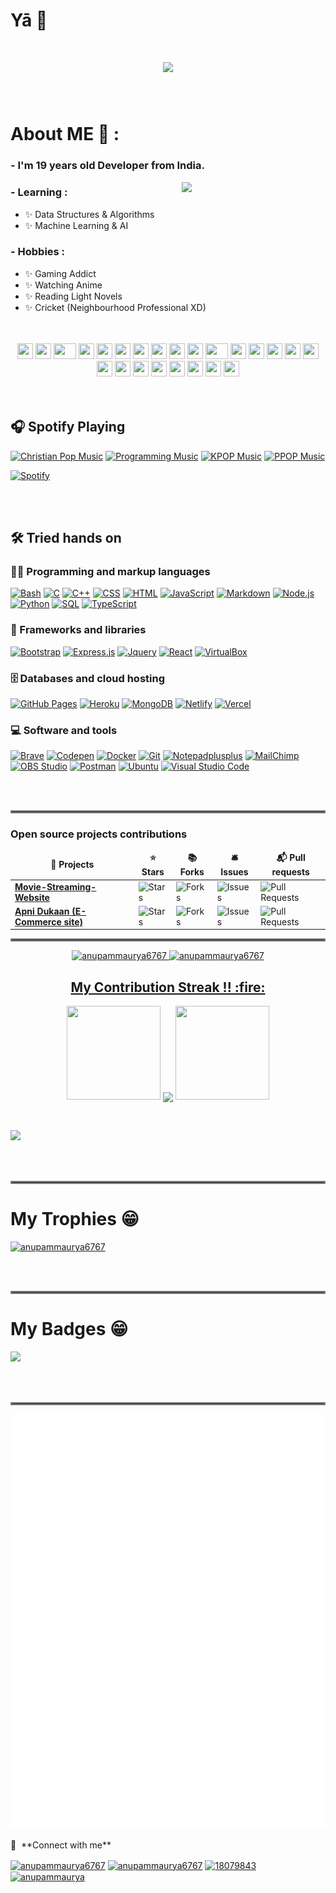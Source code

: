 # Yā 👋
<h1 align="center">
  <a href="https://git.io/typing-svg">
    <img src="https://readme-typing-svg.herokuapp.com/?lines=console.log(%22Bots%2C%20Developer!%22);print(%22Tanjiro%2C%20Kamado!%22);printf(%22Anupam%2C%20Maurya!%22);cout%20%3C%3C%20%22Web%2C%20Developer!%22&center=true&size=27&width=550">
  </a>
</h1>
</br>


# About ME 💬 :

### - I'm 19 years  old  Developer from India.
<img align='right' src="https://media.giphy.com/media/M9gbBd9nbDrOTu1Mqx/giphy.gif" width="230">

### - Learning :
- ✨ Data Structures & Algorithms
- ✨ Machine Learning & AI

### - Hobbies : 
- ✨ Gaming Addict
- ✨ Watching Anime
- ✨ Reading Light Novels
- ✨ Cricket (Neighbourhood Professional XD)

</br>
</br>
<div align="center">
    <img src="https://cultofthepartyparrot.com/parrots/hd/githubparrot.gif" width="25" height="25"/>
    <img src="https://cultofthepartyparrot.com/flags/hd/iranparrot.gif" width="25" height="25"/>
    <img src="https://cultofthepartyparrot.com/parrots/asyncparrot.gif" width="36" height="25"/>
    <img src="https://cultofthepartyparrot.com/parrots/exceptionallyfastparrot.gif" width="25" height="25"/>
    <img src="https://cultofthepartyparrot.com/parrots/hd/60fpsparrot.gif" width="25" height="25"/>
    <img src="https://cultofthepartyparrot.com/parrots/hd/jumpingparrot.gif" width="25" height="25"/>
    <img src="https://cultofthepartyparrot.com/parrots/hd/opensourceparrot.gif" width="25" height="25"/>
    <img src="https://cultofthepartyparrot.com/parrots/hd/dealwithitnowparrot.gif" width="25" height="25"/>
    <img src="https://cultofthepartyparrot.com/parrots/hd/hypnoparrotlight.gif" width="25" height="25"/>
    <img src="https://cultofthepartyparrot.com/parrots/databaseparrot.gif" width="25" height="25"/>
    <img src="https://cultofthepartyparrot.com/parrots/fixparrot.gif" width="36" height="25"/>
    <img src="https://cultofthepartyparrot.com/parrots/hd/laptop_parrot.gif" width="25" height="25"/>
    <img src="https://cultofthepartyparrot.com/parrots/hd/spinningparrot.gif" width="25" height="25"/>
    <img src="https://cultofthepartyparrot.com/parrots/hd/levitationparrot.gif" width="25" height="25"/>
    <img src="https://cultofthepartyparrot.com/parrots/hd/meldparrot.gif" width="25" height="25"/>
    <img src="https://cultofthepartyparrot.com/parrots/slomoparrot.gif" width="25" height="25"/>
    <img src="https://cultofthepartyparrot.com/parrots/hd/moonwalkingparrot.gif" width="25" height="25"/>
    <img src="https://cultofthepartyparrot.com/parrots/hd/stableparrot.gif" width="25" height="25"/>
    <img src="https://cultofthepartyparrot.com/parrots/hd/scienceparrot.gif" width="25" height="25"/>
    <img src="https://cultofthepartyparrot.com/parrots/hd/pirateparrot.gif" width="25" height="25"/>
    <img src="https://cultofthepartyparrot.com/parrots/hd/footballparrot.gif" width="25" height="25"/>
    <img src="https://cultofthepartyparrot.com/parrots/hd/illuminatiparrot.gif" width="25" height="25"/>
    <img src="https://cultofthepartyparrot.com/parrots/hd/hypnoparrotdark.gif" width="25" height="25"/>
    <img src="https://cultofthepartyparrot.com/parrots/hd/mustacheparrot.gif" width="25" height="25"/>
</div>
</br>
</br>

## 🎧 Spotify Playing

[![Christian Pop Music](https://img.shields.io/badge/Christian%20Pop%20Music-%231DB954.svg?&style=flat-square&logo=spotify&logoColor=white)](https://open.spotify.com/playlist/0eufhXK7WPSiiwPcaz3Jq7?si=839465c918394657) [![Programming Music](https://img.shields.io/badge/Programming%20Music-%231DB954.svg?&style=flat-square&logo=spotify&logoColor=white)](https://open.spotify.com/playlist/1FWq5Cu05LmtSHgFEXRnZO?si=FozGJF9nRXq2wTv_JpN2wQ) [![KPOP Music](https://img.shields.io/badge/KPOP%20Music-%231DB954.svg?&style=flat-square&logo=spotify&logoColor=white)](https://open.spotify.com/playlist/2DFExFNWYOwQMZy6wUeCxX?si=s1Ndgj8hTg-r8zLlvRgv1Q) [![PPOP Music](https://img.shields.io/badge/PPOP%20Music-%231DB954.svg?&style=flat-square&logo=spotify&logoColor=white)](https://open.spotify.com/playlist/58bZKfJFpUl2CwWET1QJ3X?si=259YV8_VRS-IKHsFZMmPTQ)

[![Spotify](https://spotify-github-readme.vercel.app/api/spotify)](https://open.spotify.com/collection/tracks)

</br>
</br>

## 🛠️ Tried hands on

### 👨‍💻 Programming and markup languages

<p>
    <a href="https://github.com/search?q=user%3APrince-Mendiratta+language%3Abash"><img alt="Bash" src="https://img.shields.io/badge/Bash-121011.svg?logo=gnu-bash&logoColor=white" height="24"></a>
    <a href="https://github.com/search?q=user%3APrince-Mendiratta+language%3Ac"><img alt="C" src="https://custom-icon-badges.herokuapp.com/badge/C-03599C.svg?logo=c-in-hexagon&logoColor=white" height="24"></a>
    <a href="https://github.com/search?q=user%3APrince-Mendiratta+language%3Acpp"><img alt="C++" src="https://custom-icon-badges.herokuapp.com/badge/C++-9C033A.svg?logo=cpp2&logoColor=white" height="24"></a>
    <a href="https://github.com/search?q=user%3APrince-Mendiratta+language%3Acss"><img alt="CSS" src="https://img.shields.io/badge/CSS-1572B6.svg?logo=css3&logoColor=white" height="24"></a>
    <a href="https://github.com/search?q=user%3APrince-Mendiratta+language%3Ahtml"><img alt="HTML" src="https://img.shields.io/badge/HTML-E34F26.svg?logo=html5&logoColor=white" height="24"></a>
    <a href="https://github.com/search?q=user%3APrince-Mendiratta+language%3Ajavascript"><img alt="JavaScript" src="https://img.shields.io/badge/JavaScript-F7DF1E.svg?logo=javascript&logoColor=black" height="24"></a>
    <a href="https://github.com/search?q=user%3APrince-Mendiratta+language%3Amarkdown"><img alt="Markdown" src="https://img.shields.io/badge/Markdown-000000.svg?logo=markdown&logoColor=white" height="24"></a>
    <a href="https://github.com/search?q=user%3APrince-Mendiratta+language%3Ajavascript"><img alt="Node.js" src="https://img.shields.io/badge/Node.js-43853D.svg?logo=node.js&logoColor=white" height="24"></a>
    <a href="https://github.com/search?q=user%3APrince-Mendiratta+language%3Apython"><img alt="Python" src="https://img.shields.io/badge/Python-14354C.svg?logo=python&logoColor=white" height="24"></a>
    <a href="https://github.com/search?q=user%3APrince-Mendiratta+language%3Asql"><img alt="SQL" src="https://custom-icon-badges.herokuapp.com/badge/SQL-025E8C.svg?logo=database&logoColor=white" height="24"></a>
    <a href="https://github.com/search?q=user%3APrince-Mendiratta+language%3AtypeScript"><img alt="TypeScript" src="https://img.shields.io/badge/TypeScript-007ACC.svg?logo=typescript&logoColor=white" height="24"></a>
</p>

### 🧰 Frameworks and libraries

<p>
    <a href="#"><img alt="Bootstrap" src="https://img.shields.io/badge/Bootstrap-7952B3.svg?logo=bootstrap&logoColor=white" height="24"></a>
    <a href="#"><img alt="Express.js" src="https://img.shields.io/badge/Express.js-404d59.svg?logo=express&logoColor=white" height="24"></a>
        <a href="#"><img alt="Jquery" src="https://img.shields.io/badge/Jquery-7952B3.svg?logo=jquery&logoColor=white" height="24"></a>
    <a href="#"><img alt="React" src="https://img.shields.io/badge/React-20232a.svg?logo=react&logoColor=%2361DAFB" height="24"></a>
    <a href="#"><img alt="VirtualBox" src="https://img.shields.io/badge/VirtualBox-02569B.svg?logo=virtualbox&logoColor=white" height="24"></a>
</p>

### 🗄️ Databases and cloud hosting

<p>
    <a href="#"><img alt="GitHub Pages" src="https://img.shields.io/badge/GitHub%20Pages-327FC7.svg?logo=github&logoColor=white" height="24"></a>
    <a href="#"><img alt="Heroku" src="https://img.shields.io/badge/Heroku-430098.svg?logo=heroku&logoColor=white" height="24"></a>
    <a href="#"><img alt="MongoDB" src ="https://img.shields.io/badge/MongoDB-4ea94b.svg?logo=mongodb&logoColor=white" height="24"></a>
    <a href="#"><img alt="Netlify" src="https://img.shields.io/badge/Netlify-010101.svg?logo=netlify&logoColor=white" height="24"></a>
    <a href="#"><img alt="Vercel" src="https://img.shields.io/badge/Vercel-000000.svg?logo=vercel&logoColor=white" height="24"></a>
</p>

### 💻 Software and tools

<p>
    <a href="#"><img alt="Brave" src="https://img.shields.io/badge/-Brave-FB542B?logo=brave&logoColor=white" height="24"></a>
    <a href="#"><img alt="Codepen" src="https://img.shields.io/badge/Codepen-000000.svg?logo=codepen&logoColor=white" height="24"></a>
    <a href="#"><img alt="Docker" src="https://img.shields.io/badge/-Docker-175DDC?logo=docker& logoColor=white" height="24"></a>
    <a href="#"><img alt="Git" src="https://img.shields.io/badge/Git-F05033.svg?logo=git&logoColor=white" height="24"></a>
    <a href="#"><img alt="Notepadplusplus" src="https://img.shields.io/badge/-Notepad++-grey?logo=notepadplusplus&logoColor=white" height="24"></a>
    <a href="#"><img alt="MailChimp" src="https://img.shields.io/badge/Mailchimp-e0982c.svg?logo=mailchimp&logoColor=black" height="24"></a>
    <a href="#"><img alt="OBS Studio" src="https://img.shields.io/badge/-OBS%20Studio-302E31?logo=obs-studio&logoColor=white" height="24"></a>
    <a href="#"><img alt="Postman" src="https://img.shields.io/badge/Postman-FF6C37?logo=postman&logoColor=white" height="24"></a>
    <a href="#"><img alt="Ubuntu" src="https://img.shields.io/badge/Ubuntu-F37626.svg?logo=ubuntu&logoColor=white" height="24"></a>
    <a href="#"><img alt="Visual Studio Code" src="https://img.shields.io/badge/Visual%20Studio%20Code-0078d7.svg?logo=visual-studio-code&logoColor=white" height="24"></a>
</p>

</br>
</br>
<hr style="border:2px solid gray"> </hr>
<h3>Open source projects contributions</h3>
<table>
  <thead align="center">
    <tr border: none;>
      <td><b>🎁 Projects</b></td>
      <td><b>⭐ Stars</b></td>
      <td><b>📚 Forks</b></td>
      <td><b>🛎 Issues</b></td>
      <td><b>📬 Pull requests</b></td>
<!--        <td><b>👨‍💻 Language</b></td> -->
    </tr>
  </thead>
  <tbody>
    <tr>
      <td><a href="https://github.com/QAZIMAAZARSHAD/Movie-Streaming-Website"><b>Movie-Streaming-Website</b></a></td>
      <td><img alt="Stars" src="https://img.shields.io/github/stars/QAZIMAAZARSHAD/Movie-Streaming-Website?style=flat-square&labelColor=343b41"/></td>
      <td><img alt="Forks" src="https://img.shields.io/github/forks/QAZIMAAZARSHAD/Movie-Streaming-Website?style=flat-square&labelColor=343b41"/></td>
      <td><img alt="Issues" src="https://img.shields.io/github/issues/QAZIMAAZARSHAD/Movie-Streaming-Website?style=flat-square&labelColor=343b41"/></td>
      <td><img alt="Pull Requests" src="https://img.shields.io/github/issues-pr/QAZIMAAZARSHAD/Movie-Streaming-Website?style=flat-square&labelColor=343b41"/></td>
<!--       <td><img alt="Language" src="https://img.shields.io/github/languages/top/QAZIMAAZARSHAD/Movie-Streaming-Website?style=flat-square"/></td> -->
    </tr>
     <tr>
      <td><a href="https://github.com/QAZIMAAZARSHAD/Apni-Dukaan"><b>Apni Dukaan (E-Commerce site)</b></a></td>
      <td><img alt="Stars" src="https://img.shields.io/github/stars/QAZIMAAZARSHAD/Apni-Dukaan?style=flat-square&labelColor=343b41"/></td>
      <td><img alt="Forks" src="https://img.shields.io/github/forks/QAZIMAAZARSHAD/Apni-Dukaan?style=flat-square&labelColor=343b41"/></td>
      <td><img alt="Issues" src="https://img.shields.io/github/issues/QAZIMAAZARSHAD/Apni-Dukaan?style=flat-square&labelColor=343b41"/></td>
      <td><img alt="Pull Requests" src="https://img.shields.io/github/issues-pr/QAZIMAAZARSHAD/Apni-Dukaan?style=flat-square&labelColor=343b41"/></td>
<!--       <td><img alt="Language" src="https://img.shields.io/github/languages/top/QAZIMAAZARSHAD/Apni-Dukaan?style=flat-square"/></td> -->
  </tbody>
  </table>
<hr style="border:2px solid gray"> </hr>
<div align="left">
  <a href="https://github.com/anupammaurya6767">
  <p align="center"> <img src="https://github-readme-stats.vercel.app/api?username=anupammaurya6767&show_icons=true&hide_border=true&theme=" alt="anupammaurya6767" />  <img src="https://github-readme-streak-stats.herokuapp.com/?user=anupammaurya6767&hide_border=true&theme=" alt="anupammaurya6767" /> </p>
   <h2 align="center">My Contribution Streak !! :fire:</h2>

<p align="center">
   <a>
   <img height="150" width="150" src="https://github.com/kishanrajput23/kishanrajput23/blob/main/images/left.png">
   <img align="center" src="https://github-readme-streak-stats.herokuapp.com/?user=Mugdha-Hazra&theme=dark&hide_border=true"/>
   <img height="150" width="150" src="https://github.com/kishanrajput23/kishanrajput23/blob/main/images/right.png">
   </a>
</p>
<br>
  <p align="left"><img height="190em" src="https://github-readme-stats.vercel.app/api/top-langs/?username=anupammaurya6767&layout=compact&langs_count=7&theme="/>&nbsp; </p>
</div>
  </br>
  </br>
  <hr style="border:2px solid gray"> </hr>
  <h1 align="left">My Trophies 😁</h1>
<p align="left"> <a href="https://github.com/anupammaurya6767"><img src="https://github-profile-trophy.vercel.app/?username=anupammaurya6767" alt="anupammaurya6767"/></a> </p>

</br>
</br>
<hr style="border:2px solid gray"> </hr>
  <h1 align="left">My Badges 😁</h1>
<p align="left"> <a href="https://holopin.io/@tanjirou"><img src="https://holopin.io/api/user/board?user=tanjirou"/></a> </p>

</br>
</br>
  <div>
     
  </div>
  <hr style="border:2px solid gray"> </hr>
<div align="left"><img src="https://github.com/anupammaurya6767/anupammaurya6767/blob/main/github-metrics.svg" /></div>
</br>
🔗 &nbsp;**Connect with me**
<p align="left">
<a href="https://g.dev/noob_koda" target="blank"><img align="center" src="https://cdn.jsdelivr.net/npm/simple-icons@3.0.1/icons/dev-dot-to.svg" alt="anupammaurya6767" height="30" width="40" /></a>
<a href="https://www.linkedin.com/in/anupam-maurya-b9a04a225" target="blank"><img align="center" src="https://raw.githubusercontent.com/rahuldkjain/github-profile-readme-generator/master/src/images/icons/Social/linked-in-alt.svg" alt="anupammaurya6767" height="30" width="40" /></a>
<a href="https://stackoverflow.com/users/18079843/anupam-maurya" target="blank"><img align="center" src="https://raw.githubusercontent.com/rahuldkjain/github-profile-readme-generator/master/src/images/icons/Social/stack-overflow.svg" alt="18079843" height="30" width="40" /></a>
<a href="https://www.instagram.com/maurya_anupam_03/" target="blank"><img align="center" src="https://raw.githubusercontent.com/rahuldkjain/github-profile-readme-generator/master/src/images/icons/Social/instagram.svg" alt="anupammaurya" height="30" width="40" /></a>

